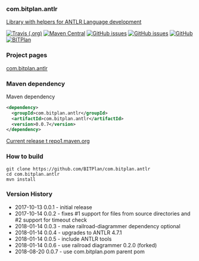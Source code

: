 ### com.bitplan.antlr
[Library with helpers for ANTLR Language development](http://www.bitplan.com/index.php/Antlr) 

[![Travis (.org)](https://img.shields.io/travis/BITPlan/com.bitplan.antlr.svg)](https://travis-ci.org/BITPlan/com.bitplan.antlr)
[![Maven Central](https://img.shields.io/maven-central/v/com.bitplan.antlr/com.bitplan.antlr.svg)](https://search.maven.org/artifact/com.bitplan.antlr/com.bitplan.antlr/0.0.7/jar)
[![GitHub issues](https://img.shields.io/github/issues/BITPlan/com.bitplan.antlr.svg)](https://github.com/BITPlan/com.bitplan.antlr/issues)
[![GitHub issues](https://img.shields.io/github/issues-closed/BITPlan/com.bitplan.antlr.svg)](https://github.com/BITPlan/com.bitplan.antlr/issues/?q=is%3Aissue+is%3Aclosed)
[![GitHub](https://img.shields.io/github/license/BITPlan/com.bitplan.antlr.svg)](https://www.apache.org/licenses/LICENSE-2.0)
[![BITPlan](http://wiki.bitplan.com/images/wiki/thumb/3/38/BITPlanLogoFontLessTransparent.png/198px-BITPlanLogoFontLessTransparent.png)](http://www.bitplan.com)

### Project pages
[com.bitplan.antlr](https://BITPlan.github.io/com.bitplan.antlr)

### Maven dependency

Maven dependency
```xml
<dependency>
  <groupId>com.bitplan.antlr</groupId>
  <artifactId>com.bitplan.antlr</artifactId>
  <version>0.0.7</version>
</dependency>
```

[Current release t repo1.maven.org](http://repo1.maven.org/maven2/com/bitplan/antlr/com.bitplan.antlr/0.0.7/)

### How to build
```
git clone https://github.com/BITPlan/com.bitplan.antlr
cd com.bitplan.antlr
mvn install
```
### Version History
* 2017-10-13 0.0.1 - initial release
* 2017-10-14 0.0.2 - fixes #1 support for files from source directories
                     and #2 support for timeout check
* 2018-01-14 0.0.3 - make railroad-diagrammer dependency optional
* 2018-01-14 0.0.4 - upgrades to ANTLR 4.7.1 
* 2018-01-14 0.0.5 - include ANTLR tools 
* 2018-01-14 0.0.6 - use railroad diagrammer 0.2.0 (forked) 
* 2018-08-20 0.0.7 - use com.bitplan.pom parent pom

